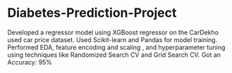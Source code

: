 # Diabetes-Prediction-Project
 Developed a regressor model using XGBoost regressor on the CarDekho used car  price dataset.  Used Scikit-learn and Pandas for model training.  Performed EDA, feature encoding and scaling , and hyperparameter tuning using techniques  like Randomized Search CV and Grid Search CV.  Got an Accuracy: 95%
